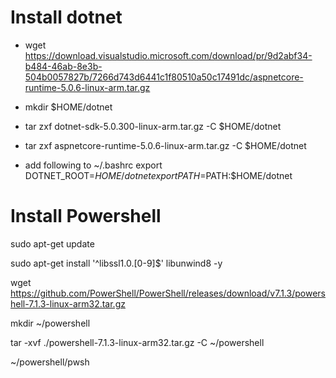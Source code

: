 # Install dotnet
-  wget https://download.visualstudio.microsoft.com/download/pr/9d2abf34-b484-46ab-8e3b-504b0057827b/7266d743d6441c1f80510a50c17491dc/aspnetcore-runtime-5.0.6-linux-arm.tar.gz

- mkdir $HOME/dotnet
- tar zxf dotnet-sdk-5.0.300-linux-arm.tar.gz -C $HOME/dotnet
- tar zxf aspnetcore-runtime-5.0.6-linux-arm.tar.gz -C $HOME/dotnet

- add following to ~/.bashrc
export DOTNET_ROOT=$HOME/dotnet
export PATH=$PATH:$HOME/dotnet

# Install Powershell

sudo apt-get update

sudo apt-get install '^libssl1.0.[0-9]$' libunwind8 -y

wget https://github.com/PowerShell/PowerShell/releases/download/v7.1.3/powershell-7.1.3-linux-arm32.tar.gz

mkdir ~/powershell

tar -xvf ./powershell-7.1.3-linux-arm32.tar.gz -C ~/powershell

~/powershell/pwsh